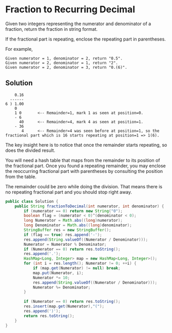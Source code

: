 # Fraction to Recurring Decimal

Given two integers representing the numerator and denominator of a fraction, return the fraction in string format.

If the fractional part is repeating, enclose the repeating part in parentheses.

For example,

    Given numerator = 1, denominator = 2, return "0.5".
    Given numerator = 2, denominator = 1, return "2".
    Given numerator = 2, denominator = 3, return "0.(6)".
    
## Solution

        0.16
      ------
    6 ) 1.00
        0 
        1 0       <-- Remainder=1, mark 1 as seen at position=0.
        - 6 
          40      <-- Remainder=4, mark 4 as seen at position=1.
        - 36 
           4      <-- Remainder=4 was seen before at position=1, so the fractional part which is 16 starts repeating at position=1 => 1(6).
           
The key insight here is to notice that once the remainder starts repeating, so does the divided result.

You will need a hash table that maps from the remainder to its position of the fractional part. Once you found a repeating remainder, you may enclose the reoccurring fractional part with parentheses by consulting the position from the table.

The remainder could be zero while doing the division. That means there is no repeating fractional part and you should stop right away.

```java
public class Solution {
    public String fractionToDecimal(int numerator, int denominator) {
        if (numerator == 0) return new String("0");
        boolean flag = (numerator < 0)^(denominator < 0);
        long Numerator = Math.abs((long)numerator);
        long Denominator = Math.abs((long)denominator);
        StringBuffer res = new StringBuffer();
        if (flag == true) res.append('-');
        res.append(String.valueOf((Numerator / Denominator)));
        Numerator = Numerator % Denominator;
        if (Numerator == 0) return res.toString();
        res.append('.');
        HashMap<Long, Integer> map = new HashMap<Long, Integer>();
        for (int i = res.length(); Numerator != 0; ++i) {
            if (map.get(Numerator) != null) break;
            map.put(Numerator, i);
            Numerator *= 10;
            res.append(String.valueOf((Numerator / Denominator)));
            Numerator %= Denominator;
        }
        
        if (Numerator == 0) return res.toString();
        res.insert(map.get(Numerator),"(");
        res.append(')');
        return res.toString();
    }
}
```